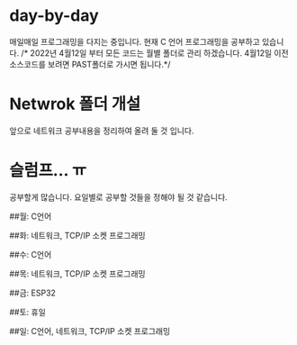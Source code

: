 # day-by-day
매일매일 프로그래밍을 다지는 중입니다.
현재 C 언어 프로그래밍을 공부하고 있습니다.
/* 2022년 4월12일 부터 모든 코드는 월별 폴더로 관리 하겠습니다. 4월12일 이전 소스코드를 보려면 PAST폴더로 가시면 됩니다.*/

# Netwrok 폴더 개설
앞으로 네트워크 공부내용을 정리하여 올려 둘 것 입니다.

# 슬럼프... ㅠ
공부할게 많습니다. 요일별로 공부할 것들을 정해야 될 것 같습니다.

##월: C언어

##화: 네트워크, TCP/IP 소켓 프로그래밍

##수: C언어

##목: 네트워크, TCP/IP 소켓 프로그래밍

##금: ESP32

##토: 휴일

##일: C언어, 네트워크, TCP/IP 소켓 프로그래밍
